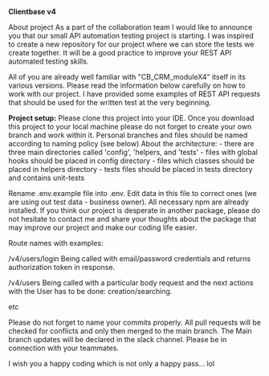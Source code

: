 **Clientbase v4**

About project
As a part of the collaboration team I would like to announce you that our small API automation testing project is starting.
I was inspired to create a new repository for our project where we can store the tests we create together.
It will be a good practice to improve your REST API automated testing skills.

All of you are already well familiar with "CB_CRM_moduleX4" itself in its various versions.
Please read the information below carefully on how to work with our project.
I have provided some examples of REST API requests that should be used for the written test at the very beginning.


**Project setup:**
Please clone this project into your IDE.
Once you download this project to your local machine please do not forget to create your own branch and work within it.
Personal branches and files should be named according to naming policy (see below)
About the architecture:
    - there are three main directories called 'config', 'helpers, and 'tests'
    - files with global hooks should be placed in config directory
    - files which classes should be placed in helpers directory
    - tests files should be placed in tests directory and contains unit-tests

Rename .env.example file into .env. Edit data in this file to correct ones (we are using out test data - business owner).
All necessary npm are already installed. If you think our project is desperate in another package,
please do not hesitate to contact me and share your thoughts about the package
that may improve our project and make our coding life easier.


Route names with examples:

/v4/users/login
Being called with email/password credentials and returns authorization token in response.

/v4/users
Being called with a particular body request and the next actions with the User has to be done:
creation/searching.

etc

Please do not forget to name your commits properly.
All pull requests will be checked for conflicts and only then merged to the main branch.
The Main branch updates will be declared in the slack channel.
Please be in connection with your teammates.

I wish you a happy coding which is not only a happy pass... lol
